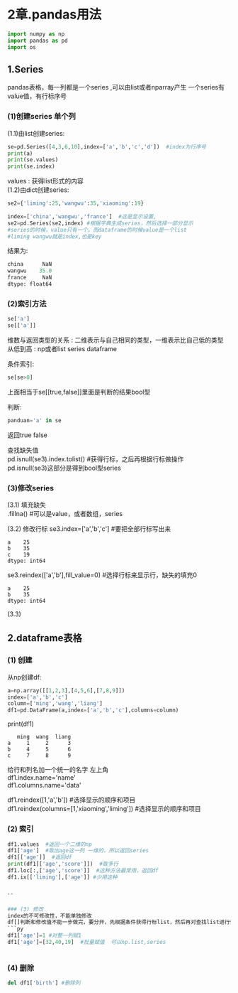 
# 2章.pandas用法

```python
import numpy as np
import pandas as pd
import os
```

## 1.Series
pandas表格，每一列都是一个series ,可以由list或者nparray产生  一个series有 value值，有行标序号
### (1)创建series 单个列  
(1.1)由list创建series:  
```python
se=pd.Series([4,3,6,10],index=['a','b','c','d'])  #index为行序号
print(a)
print(se.values)
print(se.index)
```
values : 获得list形式的内容  
(1.2)由dict创建series:  
```python
se2={'liming':25,'wangwu':35,'xiaoming':19} 
												
index=['china','wangwu','france']  #这是显示设置,
se2=pd.Series(se2,index) #根据字典生成series，然后选择一部分显示
#series的时候，value只有一个。而dataframe的时候value是一个list  
#liming wangwu就是index,也是key
```
结果为:  
```python
china      NaN
wangwu    35.0
france     NaN
dtype: float64
```


### (2)索引方法  
```python
se['a']  
se[['a']]  
```
维数与返回类型的关系 : 二维表示与自己相同的类型，一维表示比自己低的类型  
从低到高 : np或者list   series  dataframe  

条件索引:  
```python
se[se>0]
```
上面相当于se[[true,false]]里面是判断的结果bool型  

判断:  
```python
panduan='a' in se  
```
返回true  false

查找缺失值  
pd.isnull(se3).index.tolist() #获得行标，之后再根据行标做操作  
pd.isnull(se3)这部分是得到bool型series  

### (3)修改series
(3.1) 填充缺失   
.fillna()  #可以是value，或者数组，series  

(3.2) 修改行标
se3.index=['a','b','c']  #要把全部行标写出来
```
a    25
b    35
c    19
dtype: int64
```

se3.reindex(['a','b'],fill_value=0) #选择行标来显示行，缺失的填充0  
```
a    25
b    35
dtype: int64
```

(3.3) 

## 2.dataframe表格  

### (1) 创建  
从np创建df:  
```py
a=np.array([[1,2,3],[4,5,6],[7,8,9]])  
index=['a','b','c']  
column=['ming','wang','liang']  
df1=pd.DataFrame(a,index=['a','b','c'],columns=column)  
```

print(df1)
```
   ming  wang  liang
a     1     2      3
b     4     5      6
c     7     8      9
```

给行和列名加一个统一的名字  左上角  
df1.index.name='name'  
df1.columns.name='data'  

df1.reindex([1,'a','b']) #选择显示的顺序和项目  
df1.reindex(columns=[1,'xiaoming','liming']) #选择显示的顺序和项目  

### (2) 索引  
```py
df1.values  #返回一个二维的np  
df1['age']  #取出age这一列 一维的，所以返回series  
df1[['age']]  #返回df  
print(df1[['age','score']])  #取多行  
df1.loc[:,['age','score']]  #这种方法最常用，返回df  
df1.ix[['liming'],['age']] #少用这种


``

### (3) 修改    
index的不可修改性，不能单独修改  
df[]判断和修改值不能一步做完，要分开，先根据条件获得行标list，然后再对查找list进行修改，删除  
```py
df1['age']=1 #对整一列赋1  
df1['age']=[32,40,19]  #批量赋值  可以np.list,series  



```

### (4) 删除    
```py
del df1['birth'] #删除列



```


